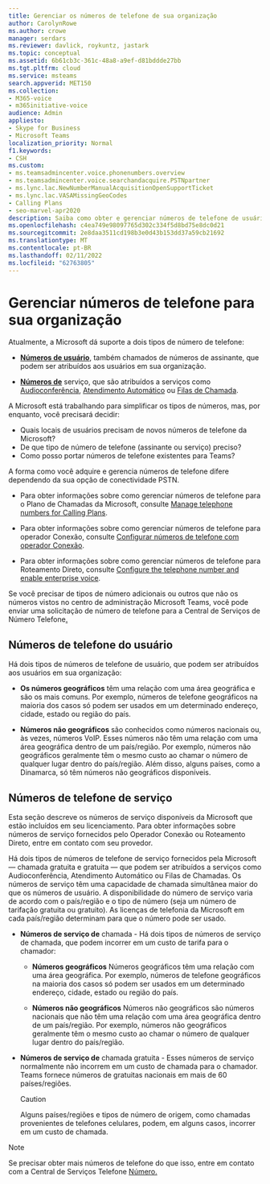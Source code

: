 ```yaml
---
title: Gerenciar os números de telefone de sua organização
author: CarolynRowe
ms.author: crowe
manager: serdars
ms.reviewer: davlick, roykuntz, jastark
ms.topic: conceptual
ms.assetid: 6b61cb3c-361c-48a8-a9ef-d81bddde27bb
ms.tgt.pltfrm: cloud
ms.service: msteams
search.appverid: MET150
ms.collection:
- M365-voice
- m365initiative-voice
audience: Admin
appliesto:
- Skype for Business
- Microsoft Teams
localization_priority: Normal
f1.keywords:
- CSH
ms.custom:
- ms.teamsadmincenter.voice.phonenumbers.overview
- ms.teamsadmincenter.voice.searchandacquire.PSTNpartner
- ms.lync.lac.NewNumberManualAcquisitionOpenSupportTicket
- ms.lync.lac.VASAMissingGeoCodes
- Calling Plans
- seo-marvel-apr2020
description: Saiba como obter e gerenciar números de telefone de usuário (assinante) e serviço (chamada gratuita) para Microsoft Teams sua organização.
ms.openlocfilehash: c4ea749e98097765d302c334f5d8bd75e8dc0d21
ms.sourcegitcommit: 2e8daa3511cd198b3e0d43b153dd37a59cb21692
ms.translationtype: MT
ms.contentlocale: pt-BR
ms.lasthandoff: 02/11/2022
ms.locfileid: "62763805"
---
```

# <a name="manage-telephone-numbers-for-your-organization"></a>Gerenciar números de telefone para sua organização

Atualmente, a Microsoft dá suporte a dois tipos de número de telefone: 

- [**Números de usuário**](#user-telephone-numbers), também chamados de números de assinante, que podem ser atribuídos aos usuários em sua organização.

- [**Números de**](#service-telephone-numbers) serviço, que são atribuídos a serviços como [Audioconferência](deploy-audio-conferencing-teams-landing-page.md), [Atendimento Automático](plan-auto-attendant-call-queue.md) ou [Filas de Chamada](plan-auto-attendant-call-queue.md).

A Microsoft está trabalhando para simplificar os tipos de números, mas, por enquanto, você precisará decidir:

- Quais locais de usuários precisam de novos números de telefone da Microsoft?
- De que tipo de número de telefone (assinante ou serviço) preciso?
- Como posso portar números de telefone existentes para Teams?

A forma como você adquire e gerencia números de telefone difere dependendo da sua opção de conectividade PSTN.

- Para obter informações sobre como gerenciar números de telefone para o Plano de Chamadas da Microsoft, consulte [Manage telephone numbers for Calling Plans](manage-phone-numbers-for-your-organization/manage-phone-numbers-for-your-organization.md).

- Para obter informações sobre como gerenciar números de telefone para operador Conexão, consulte [Configurar números de telefone com operador Conexão](operator-connect-configure.md#set-up-phone-numbers).

- Para obter informações sobre como gerenciar números de telefone para Roteamento Direto, consulte [Configure the telephone number and enable enterprise voice](direct-routing-enable-users.md#configure-the-phone-number-and-enable-enterprise-voice).

Se você precisar de tipos de número adicionais ou outros que não os números vistos no centro de administração Microsoft Teams, você pode enviar uma solicitação de número de telefone para a Central de Serviços de Número Telefone[.](https://pstnsd.powerappsportals.com/)

## <a name="user-telephone-numbers"></a>Números de telefone do usuário

Há dois tipos de números de telefone de usuário, que podem ser atribuídos aos usuários em sua organização:  
    
- **Os números geográficos** têm uma relação com uma área geográfica e são os mais comuns. Por exemplo, números de telefone geográficos na maioria dos casos só podem ser usados em um determinado endereço, cidade, estado ou região do país.
    
- **Números não geográficos** são conhecidos como números nacionais ou, às vezes, números VoIP. Esses números não têm uma relação com uma área geográfica dentro de um país/região. Por exemplo, números não geográficos geralmente têm o mesmo custo ao chamar o número de qualquer lugar dentro do país/região. Além disso, alguns países, como a Dinamarca, só têm números não geográficos disponíveis.


## <a name="service-telephone-numbers"></a>Números de telefone de serviço  

Esta seção descreve os números de serviço disponíveis da Microsoft que estão incluídos em seu licenciamento. Para obter informações sobre números de serviço fornecidos pelo Operador Conexão ou Roteamento Direto, entre em contato com seu provedor. 

Há dois tipos de números de telefone de serviço fornecidos pela Microsoft — chamada gratuita e gratuita — que podem ser atribuídos a serviços como Audioconferência, Atendimento Automático ou Filas de Chamadas. Os números de serviço têm uma capacidade de chamada simultânea maior do que os números de usuário. A disponibilidade do número de serviço varia de acordo com o país/região e o tipo de número (seja um número de tarifação gratuita ou gratuito). As licenças de telefonia da Microsoft em cada país/região determinam para que o número pode ser usado.
    
 - **Números de serviço de** chamada - Há dois tipos de números de serviço de chamada, que podem incorrer em um custo de tarifa para o chamador:
    
   - **Números geográficos** Números geográficos têm uma relação com uma área geográfica. Por exemplo, números de telefone geográficos na maioria dos casos só podem ser usados em um determinado endereço, cidade, estado ou região do país.
        
   - **Números não geográficos** Números não geográficos são números nacionais que não têm uma relação com uma área geográfica dentro de um país/região. Por exemplo, números não geográficos geralmente têm o mesmo custo ao chamar o número de qualquer lugar dentro do país/região.
   
- **Números de serviço de** chamada gratuita - Esses números de serviço normalmente não incorrem em um custo de chamada para o chamador. Teams fornece números de gratuitas nacionais em mais de 60 países/regiões.
    
    > [!CAUTION]
    > Alguns países/regiões e tipos de número de origem, como chamadas provenientes de telefones celulares, podem, em alguns casos, incorrer em um custo de chamada. 


    
  
> [!NOTE]
> Se precisar obter mais números de telefone do que isso, entre em contato com a Central de Serviços Telefone [Número.](https://pstnsd.powerappsportals.com/)